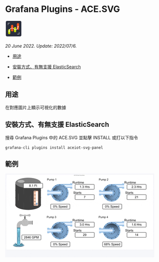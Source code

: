 # Grafana Plugins - ACE.SVG 

![img](ACE_SVG_icon.png)

*20 June 2022. Update: 2022/07/6.*

* [用途](#use)

* [安裝方式、有無支援 ElasticSearch](#install)

* [範例](#example)

<h2 id="use">用途</h2>

在對應圖片上顯示可視化的數據

<h2 id="install">安裝方式、有無支援 ElasticSearch</h2>

搜尋 Grafana Plugins 中的 ACE.SVG 並點擊 INSTALL 或打以下指令

    grafana-cli plugins install aceiot-svg-panel

<h2 id="example">範例</h2>

![img](ACESVG.gif)

